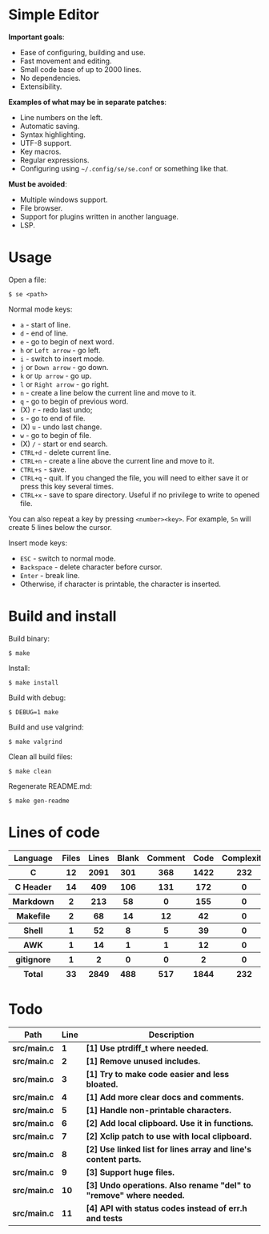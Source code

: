 # Simple Editor

**Important goals**:

- Ease of configuring, building and use.
- Fast movement and editing.
- Small code base of up to 2000 lines.
- No dependencies.
- Extensibility.

**Examples of what may be in separate patches**:

- Line numbers on the left.
- Automatic saving.
- Syntax highlighting.
- UTF-8 support.
- Key macros.
- Regular expressions.
- Configuring using `~/.config/se/se.conf` or something like that.

**Must be avoided**:

- Multiple windows support.
- File browser.
- Support for plugins written in another language.
- LSP.

# Usage

Open a file:

```
$ se <path>
```

Normal mode keys:

- `a` - start of line.
- `d` - end of line.
- `e` - go to begin of next word.
- `h` or `Left arrow` - go left.
- `i` - switch to insert mode.
- `j` or `Down arrow` - go down.
- `k` or `Up arrow` - go up.
- `l` or `Right arrow` - go right.
- `n` - create a line below the current line and move to it.
- `q` - go to begin of previous word.
- (X) `r` - redo last undo;
- `s` - go to end of file.
- (X) `u` - undo last change.
- `w` - go to begin of file.
- (X) `/` - start or end search.
- `CTRL+d` - delete current line.
- `CTRL+n` - create a line above the current line and move to it.
- `CTRL+s` - save.
- `CTRL+q` - quit. If you changed the file, you will need to either save it or press this key several times.
- `CTRL+x` - save to spare directory. Useful if no privilege to write to opened file.

You can also repeat a key by pressing `<number><key>`. For example, `5n` will create 5 lines below the cursor.

Insert mode keys:

- `ESC` - switch to normal mode.
- `Backspace` - delete character before cursor.
- `Enter` - break line.
- Otherwise, if character is printable, the character is inserted.

# Build and install

Build binary:

```
$ make
```

Install:

```
$ make install
```

Build with debug:

```
$ DEBUG=1 make
```

Build and use valgrind:

```
$ make valgrind
```

Clean all build files:

```
$ make clean
```

Regenerate README.md:

```
$ make gen-readme
```


# Lines of code

<table id="scc-table">
	<thead><tr>
		<th>Language</th>
		<th>Files</th>
		<th>Lines</th>
		<th>Blank</th>
		<th>Comment</th>
		<th>Code</th>
		<th>Complexity</th>
		<th>Bytes</th>
	</tr></thead>
	<tbody><tr>
		<th>C</th>
		<th>12</th>
		<th>2091</th>
		<th>301</th>
		<th>368</th>
		<th>1422</th>
		<th>232</th>
		<th>49184</th>
	</tr><tr>
		<th>C Header</th>
		<th>14</th>
		<th>409</th>
		<th>106</th>
		<th>131</th>
		<th>172</th>
		<th>0</th>
		<th>9989</th>
	</tr><tr>
		<th>Markdown</th>
		<th>2</th>
		<th>213</th>
		<th>58</th>
		<th>0</th>
		<th>155</th>
		<th>0</th>
		<th>4008</th>
	</tr><tr>
		<th>Makefile</th>
		<th>2</th>
		<th>68</th>
		<th>14</th>
		<th>12</th>
		<th>42</th>
		<th>0</th>
		<th>1405</th>
	</tr><tr>
		<th>Shell</th>
		<th>1</th>
		<th>52</th>
		<th>8</th>
		<th>5</th>
		<th>39</th>
		<th>0</th>
		<th>1008</th>
	</tr><tr>
		<th>AWK</th>
		<th>1</th>
		<th>14</th>
		<th>1</th>
		<th>1</th>
		<th>12</th>
		<th>0</th>
		<th>220</th>
	</tr><tr>
		<th>gitignore</th>
		<th>1</th>
		<th>2</th>
		<th>0</th>
		<th>0</th>
		<th>2</th>
		<th>0</th>
		<th>11</th>
	</tr></tbody>
	<tfoot><tr>
		<th>Total</th>
		<th>33</th>
		<th>2849</th>
		<th>488</th>
		<th>517</th>
		<th>1844</th>
		<th>232</th>
    	<th>65825</th>
	</tr></tfoot>
	</table>

# Todo

|Path|Line|Description|
|-|-|-|
|**src/main.c**|**1**|**[1] Use ptrdiff_t where needed.**|
|**src/main.c**|**2**|**[1] Remove unused includes.**|
|**src/main.c**|**3**|**[1] Try to make code easier and less bloated.**|
|**src/main.c**|**4**|**[1] Add more clear docs and comments.**|
|**src/main.c**|**5**|**[1] Handle non-printable characters.**|
|**src/main.c**|**6**|**[2] Add local clipboard. Use it in functions.**|
|**src/main.c**|**7**|**[2] Xclip patch to use with local clipboard.**|
|**src/main.c**|**8**|**[2] Use linked list for lines array and line's content parts.**|
|**src/main.c**|**9**|**[3] Support huge files.**|
|**src/main.c**|**10**|**[3] Undo operations. Also rename "del" to "remove" where needed.**|
|**src/main.c**|**11**|**[4] API with status codes instead of err.h and tests**|
